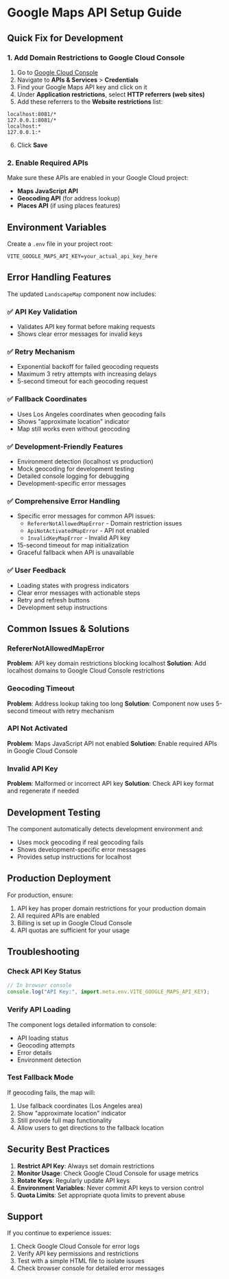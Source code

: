 # Google Maps API Setup Guide

## Quick Fix for Development

### 1. Add Domain Restrictions to Google Cloud Console

1. Go to [Google Cloud Console](https://console.cloud.google.com/)
2. Navigate to **APIs & Services** > **Credentials**
3. Find your Google Maps API key and click on it
4. Under **Application restrictions**, select **HTTP referrers (web sites)**
5. Add these referrers to the **Website restrictions** list:

```
localhost:8081/*
127.0.0.1:8081/*
localhost:*
127.0.0.1:*
```

6. Click **Save**

### 2. Enable Required APIs

Make sure these APIs are enabled in your Google Cloud project:

- **Maps JavaScript API**
- **Geocoding API** (for address lookup)
- **Places API** (if using places features)

## Environment Variables

Create a `.env` file in your project root:

```env
VITE_GOOGLE_MAPS_API_KEY=your_actual_api_key_here
```

## Error Handling Features

The updated `LandscapeMap` component now includes:

### ✅ API Key Validation

- Validates API key format before making requests
- Shows clear error messages for invalid keys

### ✅ Retry Mechanism

- Exponential backoff for failed geocoding requests
- Maximum 3 retry attempts with increasing delays
- 5-second timeout for each geocoding request

### ✅ Fallback Coordinates

- Uses Los Angeles coordinates when geocoding fails
- Shows "approximate location" indicator
- Map still works even without geocoding

### ✅ Development-Friendly Features

- Environment detection (localhost vs production)
- Mock geocoding for development testing
- Detailed console logging for debugging
- Development-specific error messages

### ✅ Comprehensive Error Handling

- Specific error messages for common API issues:
  - `RefererNotAllowedMapError` - Domain restriction issues
  - `ApiNotActivatedMapError` - API not enabled
  - `InvalidKeyMapError` - Invalid API key
- 15-second timeout for map initialization
- Graceful fallback when API is unavailable

### ✅ User Feedback

- Loading states with progress indicators
- Clear error messages with actionable steps
- Retry and refresh buttons
- Development setup instructions

## Common Issues & Solutions

### RefererNotAllowedMapError

**Problem**: API key domain restrictions blocking localhost
**Solution**: Add localhost domains to Google Cloud Console restrictions

### Geocoding Timeout

**Problem**: Address lookup taking too long
**Solution**: Component now uses 5-second timeout with retry mechanism

### API Not Activated

**Problem**: Maps JavaScript API not enabled
**Solution**: Enable required APIs in Google Cloud Console

### Invalid API Key

**Problem**: Malformed or incorrect API key
**Solution**: Check API key format and regenerate if needed

## Development Testing

The component automatically detects development environment and:

- Uses mock geocoding if real geocoding fails
- Shows development-specific error messages
- Provides setup instructions for localhost

## Production Deployment

For production, ensure:

1. API key has proper domain restrictions for your production domain
2. All required APIs are enabled
3. Billing is set up in Google Cloud Console
4. API quotas are sufficient for your usage

## Troubleshooting

### Check API Key Status

```javascript
// In browser console
console.log("API Key:", import.meta.env.VITE_GOOGLE_MAPS_API_KEY);
```

### Verify API Loading

The component logs detailed information to console:

- API loading status
- Geocoding attempts
- Error details
- Environment detection

### Test Fallback Mode

If geocoding fails, the map will:

1. Use fallback coordinates (Los Angeles area)
2. Show "approximate location" indicator
3. Still provide full map functionality
4. Allow users to get directions to the fallback location

## Security Best Practices

1. **Restrict API Key**: Always set domain restrictions
2. **Monitor Usage**: Check Google Cloud Console for usage metrics
3. **Rotate Keys**: Regularly update API keys
4. **Environment Variables**: Never commit API keys to version control
5. **Quota Limits**: Set appropriate quota limits to prevent abuse

## Support

If you continue to experience issues:

1. Check Google Cloud Console for error logs
2. Verify API key permissions and restrictions
3. Test with a simple HTML file to isolate issues
4. Check browser console for detailed error messages
